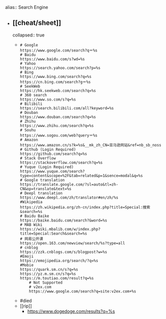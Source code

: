 alias:: Search Engine
- ## [[cheat/sheet]]
  collapsed:: true
  - ```shell
    # Google
    https://www.google.com/search?q＝%s
    # Baidu
    https://www.baidu.com/s?wd=%s
    # Yahoo
    https://search.yahoo.com/search?p=%s
    # Bing
    https://www.bing.com/search?q=%s
    https://cn.bing.com/search?g＝%s
    # SeekWeb
    https://hk.seekweb.com/search?q=%s
    # 360 search
    https://www.so.com/s?q=%s
    # Bilibili
    https://search.bilibili.com/all?keyword=%s
    # Douban
    https://www.douban.com/search?q=%s
    # Zhihu
    https://www.zhihu.com/search?q=%s
    # Souhu
    https://www.sogou.com/web?query＝%s
    # Amazon
    https://www.amazon.cn/s?k=%s&__mk_zh_CN=亚马逊网站&ref=nb_sb_noss
    # Github (Login Required)
    https://github.com/search?q=%s
    # Stack Overflow
    https://stackoverflow.com/search?q=%s
    # Yuque (Login Required)
    https://www.yuque.com/search?type=content&scope=%2F&tab=related&p=1&sence=modal&q=%s
    # Google translation
    https://translate.google.com/?sl=auto&tl=zh-CN&op=translate&text=%s
    # Deepl translation
    https://www.deepl.com/zh/translator#en/zh/%s
    #Wikipedia
    https://zh.wikipedia.org/zh-cn/index.php?title=Special:搜索&search=%s
    # Baidu Baike
    https://baike.baidu.com/search?&word=%s
    # MAB Wiki
    https://wiki.mbalib.com/w/index.php?title=Special:Search&search=%s
    # 网易公开课
    https://open.163.com/newview/search/%s?type=all
    # cnblog
    https://zzk.cnblogs.com/s/blogpost?w=%s
    #Emoji
    https://emojipedia.org/search/?q=%s
    #Mobie
    https://quark.sm.cn/s?q=%s
    https://yz.m.sm.cn/s?q=%s
    https://m.toutiao.com/result?q=%s
    	# Not Supported
    	# v2ex.com
    	https://www.google.com/search?q=site:v2ex.com+%s
    ```
  - #died
  - [[rip]]
    - https://www.dogedoge.com/results?q=%s